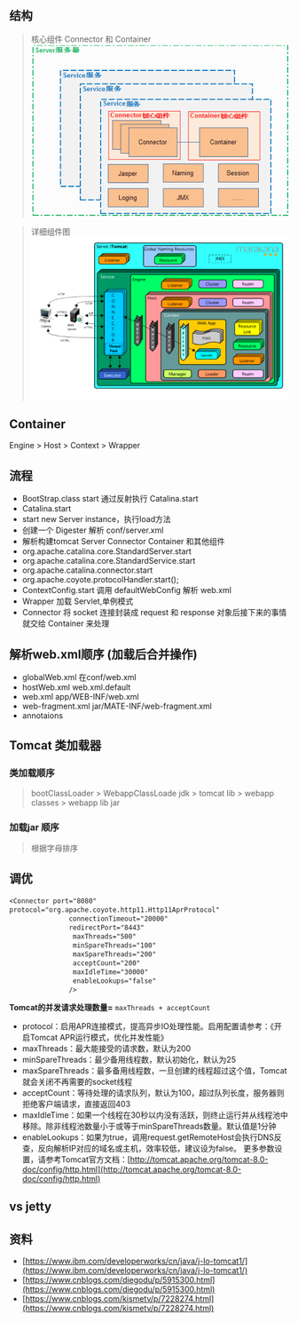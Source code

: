 ## 结构
> 核心组件 Connector 和 Container
![](res/0.png)

> 详细组件图
![](res/1.png)


## Container
Engine > Host > Context > Wrapper 

## 流程
* BootStrap.class start 通过反射执行 Catalina.start
* Catalina.start 
* start new Server instance，执行load方法
* 创建一个 Digester 解析 conf/server.xml
* 解析构建tomcat Server Connector Container 和其他组件
* org.apache.catalina.core.StandardServer.start
* org.apache.catalina.core.StandardService.start
* org.apache.catalina.connector.start
* org.apache.coyote.protocolHandler.start();
* ContextConfig.start 调用 defaultWebConfig 解析 web.xml
* Wrapper 加载 Servlet,单例模式
* Connector 将 socket 连接封装成 request 和 response 对象后接下来的事情就交给 Container 来处理

## 解析web.xml顺序 (加载后合并操作)
* globalWeb.xml 在conf/web.xml
* hostWeb.xml web.xml.default
* web.xml app/WEB-INF/web.xml
* web-fragment.xml jar/MATE-INF/web-fragment.xml
* annotaions

## Tomcat 类加载器
### 类加载顺序
> bootClassLoader > WebappClassLoade
> jdk > tomcat lib > webapp classes > webapp lib jar

### 加载jar 顺序
> 根据字母排序



## 调优
```
<Connector port="8080" protocol="org.apache.coyote.http11.Http11AprProtocol"
               connectionTimeout="20000"
               redirectPort="8443" 
                maxThreads="500"
                minSpareThreads="100"
                maxSpareThreads="200"
                acceptCount="200"
                maxIdleTime="30000"
                enableLookups="false"
               />
```
**Tomcat的并发请求处理数量=** `maxThreads + acceptCount`
* protocol：启用APR连接模式，提高异步IO处理性能。启用配置请参考：《开启Tomcat APR运行模式，优化并发性能》 
* maxThreads：最大能接受的请求数，默认为200 
* minSpareThreads：最少备用线程数，默认初始化，默认为25 
* maxSpareThreads：最多备用线程数，一旦创建的线程超过这个值，Tomcat就会关闭不再需要的socket线程 
* acceptCount：等待处理的请求队列，默认为100，超过队列长度，服务器则拒绝客户端请求，直接返回403 
* maxIdleTime：如果一个线程在30秒以内没有活跃，则终止运行并从线程池中移除。除非线程池数量小于或等于minSpareThreads数量。默认值是1分钟 
* enableLookups：如果为true，调用request.getRemoteHost会执行DNS反查，反向解析IP对应的域名或主机，效率较低，建议设为false。 
更多参数设置，请参考Tomcat官方文档：[http://tomcat.apache.org/tomcat-8.0-doc/config/http.html](http://tomcat.apache.org/tomcat-8.0-doc/config/http.html)



## vs jetty


## 资料
* [https://www.ibm.com/developerworks/cn/java/j-lo-tomcat1/](https://www.ibm.com/developerworks/cn/java/j-lo-tomcat1/)
* [https://www.cnblogs.com/diegodu/p/5915300.html](https://www.cnblogs.com/diegodu/p/5915300.html)
* [https://www.cnblogs.com/kismetv/p/7228274.html](https://www.cnblogs.com/kismetv/p/7228274.html)